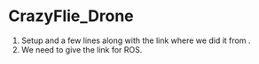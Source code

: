 # CrazyFlie_Drone

1. Setup and a few lines along with the link where we did it from .
2. We need to give the link for ROS. 

